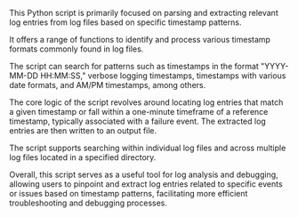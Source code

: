 This Python script is primarily focused on parsing and extracting relevant log entries from log files based on specific timestamp patterns.

It offers a range of functions to identify and process various timestamp formats commonly found in log files. 

The script can search for patterns such as timestamps in the format "YYYY-MM-DD HH:MM:SS," verbose logging timestamps, timestamps with various date formats, and AM/PM timestamps, among others.

The core logic of the script revolves around locating log entries that match a given timestamp or fall within a one-minute timeframe of a reference timestamp, typically associated with a failure event. The extracted log entries are then written to an output file. 

The script supports searching within individual log files and across multiple log files located in a specified directory.

Overall, this script serves as a useful tool for log analysis and debugging, allowing users to pinpoint and extract log entries related to specific events or issues based on timestamp patterns, facilitating more efficient troubleshooting and debugging processes.
